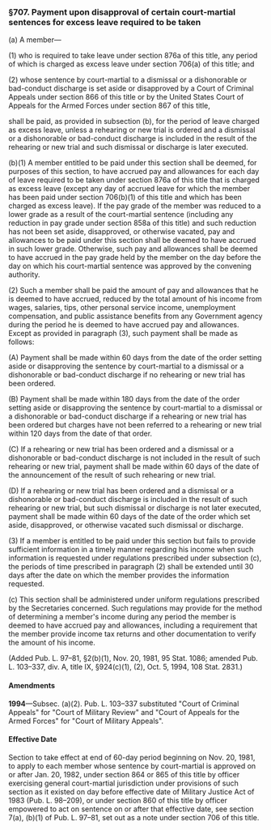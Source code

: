 ### §707. Payment upon disapproval of certain court-martial sentences for excess leave required to be taken ###

(a) A member—

(1) who is required to take leave under section 876a of this title, any period of which is charged as excess leave under section 706(a) of this title; and

(2) whose sentence by court-martial to a dismissal or a dishonorable or bad-conduct discharge is set aside or disapproved by a Court of Criminal Appeals under section 866 of this title or by the United States Court of Appeals for the Armed Forces under section 867 of this title,

shall be paid, as provided in subsection (b), for the period of leave charged as excess leave, unless a rehearing or new trial is ordered and a dismissal or a dishonorable or bad-conduct discharge is included in the result of the rehearing or new trial and such dismissal or discharge is later executed.

(b)(1) A member entitled to be paid under this section shall be deemed, for purposes of this section, to have accrued pay and allowances for each day of leave required to be taken under section 876a of this title that is charged as excess leave (except any day of accrued leave for which the member has been paid under section 706(b)(1) of this title and which has been charged as excess leave). If the pay grade of the member was reduced to a lower grade as a result of the court-martial sentence (including any reduction in pay grade under section 858a of this title) and such reduction has not been set aside, disapproved, or otherwise vacated, pay and allowances to be paid under this section shall be deemed to have accrued in such lower grade. Otherwise, such pay and allowances shall be deemed to have accrued in the pay grade held by the member on the day before the day on which his court-martial sentence was approved by the convening authority.

(2) Such a member shall be paid the amount of pay and allowances that he is deemed to have accrued, reduced by the total amount of his income from wages, salaries, tips, other personal service income, unemployment compensation, and public assistance benefits from any Government agency during the period he is deemed to have accrued pay and allowances. Except as provided in paragraph (3), such payment shall be made as follows:

(A) Payment shall be made within 60 days from the date of the order setting aside or disapproving the sentence by court-martial to a dismissal or a dishonorable or bad-conduct discharge if no rehearing or new trial has been ordered.

(B) Payment shall be made within 180 days from the date of the order setting aside or disapproving the sentence by court-martial to a dismissal or a dishonorable or bad-conduct discharge if a rehearing or new trial has been ordered but charges have not been referred to a rehearing or new trial within 120 days from the date of that order.

(C) If a rehearing or new trial has been ordered and a dismissal or a dishonorable or bad-conduct discharge is not included in the result of such rehearing or new trial, payment shall be made within 60 days of the date of the announcement of the result of such rehearing or new trial.

(D) If a rehearing or new trial has been ordered and a dismissal or a dishonorable or bad-conduct discharge is included in the result of such rehearing or new trial, but such dismissal or discharge is not later executed, payment shall be made within 60 days of the date of the order which set aside, disapproved, or otherwise vacated such dismissal or discharge.

(3) If a member is entitled to be paid under this section but fails to provide sufficient information in a timely manner regarding his income when such information is requested under regulations prescribed under subsection (c), the periods of time prescribed in paragraph (2) shall be extended until 30 days after the date on which the member provides the information requested.

(c) This section shall be administered under uniform regulations prescribed by the Secretaries concerned. Such regulations may provide for the method of determining a member's income during any period the member is deemed to have accrued pay and allowances, including a requirement that the member provide income tax returns and other documentation to verify the amount of his income.

(Added Pub. L. 97–81, §2(b)(1), Nov. 20, 1981, 95 Stat. 1086; amended Pub. L. 103–337, div. A, title IX, §924(c)(1), (2), Oct. 5, 1994, 108 Stat. 2831.)

#### Amendments ####

**1994**—Subsec. (a)(2). Pub. L. 103–337 substituted "Court of Criminal Appeals" for "Court of Military Review" and "Court of Appeals for the Armed Forces" for "Court of Military Appeals".

#### Effective Date ####

Section to take effect at end of 60-day period beginning on Nov. 20, 1981, to apply to each member whose sentence by court-martial is approved on or after Jan. 20, 1982, under section 864 or 865 of this title by officer exercising general court-martial jurisdiction under provisions of such section as it existed on day before effective date of Military Justice Act of 1983 (Pub. L. 98–209), or under section 860 of this title by officer empowered to act on sentence on or after that effective date, see section 7(a), (b)(1) of Pub. L. 97–81, set out as a note under section 706 of this title.